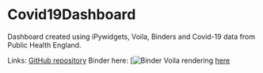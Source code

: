 # Covid19Dashboard
Dashboard created using iPywidgets, Voila, Binders and Covid-19 data from Public Health England.

Links:
[GitHub repository](https://github.com/CJBashford/Covid19Dashboard)
Binder here: [![Binder](https://mybinder.org/v2/gh/CJBashford/Covid19Dashboard/HEAD)
Voila rendering [here](https://mybinder.org/v2/gh/CJBashford/Covid19Dashboard/HEAD?urlpath=voila%2Frender%2FCovid-19%2520Dashboard%2520Data.ipynb)
